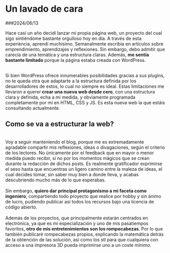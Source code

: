 # Un lavado de cara
###2024/06/13

Hace casi un año decidí lanzar mi propia página web, un proyecto del cual sigo sintiéndome bastante orgulloso hoy en día. A través de esta experiencia, aprendí muchísimo. Semanalmente escribía en artículos sobre emprendimiento, aprendizajes y reflexiones. Sin embargo, debo admitir que carecía de una temática y una estructura claras. Además, <b>me sentía bastante limitado</b> porque la página estaba creada con WordPress.
<br>

<br>
Si bien WordPress ofrece innumerables posibilidades gracias a sus plugins, no te queda otra que adaptarte a la estructura definida por los desarrolladores de estos, lo cual no siempre es ideal. Estas limitaciones me llevaron a querer<b> crear una nueva web desde cero</b>, con una estructura clara y definida, echa a mi medida, y obviamente programada completamente por mí en HTML, CSS y JS. Es esta nueva web la que estáis consultando actualmente.
<br>

## Como se va a estructurar la web?
<br>
Voy a seguir manteniendo el blog, porque me es extremadamente agradable compartir mis reflexiones, ideas o divagaciones, según el criterio de los lectores. No únicamente por el feedback que en mayor o menor medida puedo recibir, si no por los momentos mágicos que se crean durante la redacción de dichos posts. Es realmente gratificador exprimirse el seso hasta que encuentras un ligero camino entre la maleza de ideas, el cual decides tomar, sin saber muy bien a donde lleva, y acabas descubriendo mucho más de lo que esperabas. 
<br>

<br>
Sin embargo, <b> quiero dar principal protagonismo a mi faceta como ingeniero</b>, compartiendo todo proyecto que realice por hobby y sin ánimo de lucro, pudiendo publicar así todos los recursos bajo una licencia de código abierto. 
<br>

<br>
Además de los proyectos, que principalmente estarán centrados en electrónica, ya que es mi especialización y uno de mis pasatiempos favoritos, <b>otro de mis entretenimientos son los rompecabezas</b>. Por lo que también publicaré rompecabezas propios, explicando la matemática detrás de la obtención de las solución, así como los stl para que cualquiera con acceso a una impresora 3D pueda imprimirse uno a un coste mínimo. 
